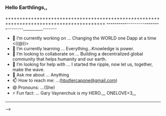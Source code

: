 ### Hello Earthlings,,
+++++++++++++++++++++++++++++++++++++++++++++++++++++++++++++++++++++++++++++++++++++++++
________----------_________---------_________--------________--------__________-------
- 🔭 I’m currently working on ... Changing the WORLD one Dapp at a time <((@))>                             
- 🌱 I’m currently learning ... Everything...Knowledge is power.      
- 👯 I’m looking to collaborate on ... Building a decentralized global community that helps humanity and our earth.      
- 🤔 I’m looking for help with ... I started the ripple, now let us, together, make the wave.                               
- 💬 Ask me about ... Anything                                                           
- 📫 How to reach me: ...(hbutlercapone@gmail.com)                                          
- 😄 Pronouns: ...(She)                                                                   
- ⚡ Fun fact: ... Gary Vaynerchuk is my HERO.,,, ONELOVE<3,,,                          
 ________________________________________________________________________________________                                                                                        
-->
